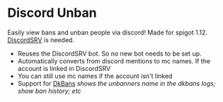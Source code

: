 # Discord Unban
Easily view bans and unban people via discord! Made for spigot 1.12. [DiscordSRV](https://www.spigotmc.org/resources/discordsrv.18494/) is needed.
- Reuses the DiscordSRV bot. So no new bot needs to be set up.
- Automatically converts from discord mentions to mc names. If the account is linked in DiscordSRV
- You can still use mc names if the account isn't linked
- Support for [DkBans](https://www.spigotmc.org/resources/dkbans-bansystem-playermanagement-json-mysql-sqlite-mongodb-bukkit-bungeecord.52570/) *shows the unbanners name in the dkbans logs; show ban history; etc*

